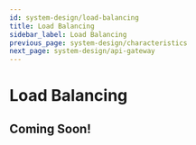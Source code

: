 ```yaml
---
id: system-design/load-balancing
title: Load Balancing
sidebar_label: Load Balancing
previous_page: system-design/characteristics
next_page: system-design/api-gateway
---
```


# Load Balancing

## Coming Soon!